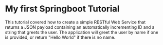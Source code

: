 # My first Springboot Tutorial

This tutorial covered how to create a simple RESTful Web Service that returns a JSON payload
containing an automatically incrementing ID and a string that greets the user. The application
will greet the user by name if one is provided, or return "Hello World" if there is no name.
